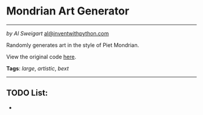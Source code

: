 # Mondrian Art Generator
___
_by Al Sweigart_ [al@inventwithpython.com](mailto:al@inventwithpython.com)

Randomly generates art in the style of Piet Mondrian.

View the original code [here](https://nostarch.com/big-book-small-python-projects).

**Tags**: _large_, _artistic_, _bext_

___

## TODO List:

* 